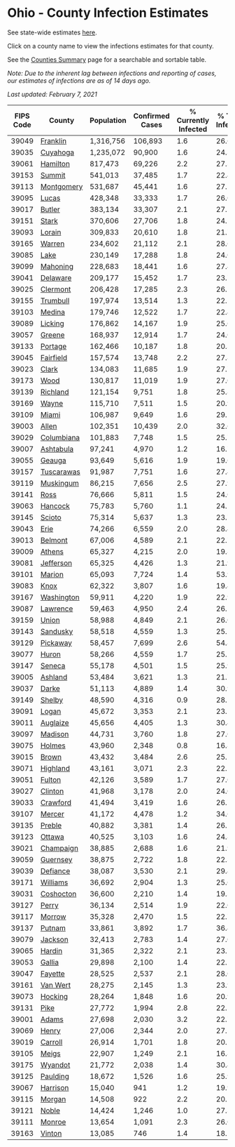 # Ohio - County Infection Estimates

See state-wide estimates [here](/infections/us-oh).

Click on a county name to view the infections estimates for that county.

See the [Counties Summary](/infections/summary-counties) page for a searchable and sortable table.

*Note: Due to the inherent lag between infections and reporting of cases, our estimates of infections are as of 14 days ago.*

*Last updated: February 7, 2021*

|   FIPS Code |                   County |   Population |   Confirmed Cases |   % Currently Infected |   % Total Infected |
|-------------|--------------------------|--------------|-------------------|------------------------|--------------------|
|       39049 |     [Franklin](franklin) |    1,316,756 |           106,893 |                    1.6 |               26.6 |
|       39035 |     [Cuyahoga](cuyahoga) |    1,235,072 |            90,900 |                    1.6 |               24.3 |
|       39061 |     [Hamilton](hamilton) |      817,473 |            69,226 |                    2.2 |               27.3 |
|       39153 |         [Summit](summit) |      541,013 |            37,485 |                    1.7 |               22.4 |
|       39113 | [Montgomery](montgomery) |      531,687 |            45,441 |                    1.6 |               27.2 |
|       39095 |           [Lucas](lucas) |      428,348 |            33,333 |                    1.7 |               26.0 |
|       39017 |         [Butler](butler) |      383,134 |            33,307 |                    2.1 |               27.5 |
|       39151 |           [Stark](stark) |      370,606 |            27,706 |                    1.8 |               24.1 |
|       39093 |         [Lorain](lorain) |      309,833 |            20,610 |                    1.8 |               21.7 |
|       39165 |         [Warren](warren) |      234,602 |            21,112 |                    2.1 |               28.6 |
|       39085 |             [Lake](lake) |      230,149 |            17,288 |                    1.8 |               24.0 |
|       39099 |     [Mahoning](mahoning) |      228,683 |            18,441 |                    1.6 |               27.4 |
|       39041 |     [Delaware](delaware) |      209,177 |            15,452 |                    1.7 |               23.7 |
|       39025 |     [Clermont](clermont) |      206,428 |            17,285 |                    2.3 |               26.5 |
|       39155 |     [Trumbull](trumbull) |      197,974 |            13,514 |                    1.3 |               22.5 |
|       39103 |         [Medina](medina) |      179,746 |            12,522 |                    1.7 |               22.4 |
|       39089 |       [Licking](licking) |      176,862 |            14,167 |                    1.9 |               25.6 |
|       39057 |         [Greene](greene) |      168,937 |            12,914 |                    1.7 |               24.0 |
|       39133 |       [Portage](portage) |      162,466 |            10,187 |                    1.8 |               20.3 |
|       39045 |   [Fairfield](fairfield) |      157,574 |            13,748 |                    2.2 |               27.8 |
|       39023 |           [Clark](clark) |      134,083 |            11,685 |                    1.9 |               27.7 |
|       39173 |             [Wood](wood) |      130,817 |            11,019 |                    1.9 |               27.0 |
|       39139 |     [Richland](richland) |      121,154 |             9,751 |                    1.8 |               25.8 |
|       39169 |           [Wayne](wayne) |      115,710 |             7,511 |                    1.5 |               20.9 |
|       39109 |           [Miami](miami) |      106,987 |             9,649 |                    1.6 |               29.2 |
|       39003 |           [Allen](allen) |      102,351 |            10,439 |                    2.0 |               32.6 |
|       39029 | [Columbiana](columbiana) |      101,883 |             7,748 |                    1.5 |               25.7 |
|       39007 |   [Ashtabula](ashtabula) |       97,241 |             4,970 |                    1.2 |               16.7 |
|       39055 |         [Geauga](geauga) |       93,649 |             5,616 |                    1.9 |               19.6 |
|       39157 | [Tuscarawas](tuscarawas) |       91,987 |             7,751 |                    1.6 |               27.4 |
|       39119 |   [Muskingum](muskingum) |       86,215 |             7,656 |                    2.5 |               27.9 |
|       39141 |             [Ross](ross) |       76,666 |             5,811 |                    1.5 |               24.0 |
|       39063 |       [Hancock](hancock) |       75,783 |             5,760 |                    1.1 |               24.2 |
|       39145 |         [Scioto](scioto) |       75,314 |             5,637 |                    1.3 |               23.7 |
|       39043 |             [Erie](erie) |       74,266 |             6,559 |                    2.0 |               28.4 |
|       39013 |       [Belmont](belmont) |       67,006 |             4,589 |                    2.1 |               22.7 |
|       39009 |         [Athens](athens) |       65,327 |             4,215 |                    2.0 |               19.8 |
|       39081 |   [Jefferson](jefferson) |       65,325 |             4,426 |                    1.3 |               21.9 |
|       39101 |         [Marion](marion) |       65,093 |             7,724 |                    1.4 |               53.9 |
|       39083 |             [Knox](knox) |       62,322 |             3,807 |                    1.6 |               19.4 |
|       39167 | [Washington](washington) |       59,911 |             4,220 |                    1.9 |               22.9 |
|       39087 |     [Lawrence](lawrence) |       59,463 |             4,950 |                    2.4 |               26.1 |
|       39159 |           [Union](union) |       58,988 |             4,849 |                    2.1 |               26.0 |
|       39143 |     [Sandusky](sandusky) |       58,518 |             4,559 |                    1.3 |               25.2 |
|       39129 |     [Pickaway](pickaway) |       58,457 |             7,699 |                    2.6 |               54.8 |
|       39077 |           [Huron](huron) |       58,266 |             4,559 |                    1.7 |               25.1 |
|       39147 |         [Seneca](seneca) |       55,178 |             4,501 |                    1.5 |               25.9 |
|       39005 |       [Ashland](ashland) |       53,484 |             3,621 |                    1.3 |               21.7 |
|       39037 |           [Darke](darke) |       51,113 |             4,889 |                    1.4 |               30.9 |
|       39149 |         [Shelby](shelby) |       48,590 |             4,316 |                    0.9 |               28.2 |
|       39091 |           [Logan](logan) |       45,672 |             3,353 |                    2.1 |               23.2 |
|       39011 |     [Auglaize](auglaize) |       45,656 |             4,405 |                    1.3 |               30.4 |
|       39097 |       [Madison](madison) |       44,731 |             3,760 |                    1.8 |               27.0 |
|       39075 |         [Holmes](holmes) |       43,960 |             2,348 |                    0.8 |               16.8 |
|       39015 |           [Brown](brown) |       43,432 |             3,484 |                    2.6 |               25.1 |
|       39071 |     [Highland](highland) |       43,161 |             3,071 |                    2.3 |               22.1 |
|       39051 |         [Fulton](fulton) |       42,126 |             3,589 |                    1.7 |               27.0 |
|       39027 |       [Clinton](clinton) |       41,968 |             3,178 |                    2.0 |               24.0 |
|       39033 |     [Crawford](crawford) |       41,494 |             3,419 |                    1.6 |               26.7 |
|       39107 |         [Mercer](mercer) |       41,172 |             4,478 |                    1.2 |               34.6 |
|       39135 |         [Preble](preble) |       40,882 |             3,381 |                    1.4 |               26.2 |
|       39123 |         [Ottawa](ottawa) |       40,525 |             3,103 |                    1.6 |               24.8 |
|       39021 |   [Champaign](champaign) |       38,885 |             2,688 |                    1.6 |               21.9 |
|       39059 |     [Guernsey](guernsey) |       38,875 |             2,722 |                    1.8 |               22.3 |
|       39039 |     [Defiance](defiance) |       38,087 |             3,530 |                    2.1 |               29.4 |
|       39171 |     [Williams](williams) |       36,692 |             2,904 |                    1.3 |               25.6 |
|       39031 |   [Coshocton](coshocton) |       36,600 |             2,210 |                    1.4 |               19.3 |
|       39127 |           [Perry](perry) |       36,134 |             2,514 |                    1.9 |               22.0 |
|       39117 |         [Morrow](morrow) |       35,328 |             2,470 |                    1.5 |               22.7 |
|       39137 |         [Putnam](putnam) |       33,861 |             3,892 |                    1.7 |               36.4 |
|       39079 |       [Jackson](jackson) |       32,413 |             2,783 |                    1.4 |               27.0 |
|       39065 |         [Hardin](hardin) |       31,365 |             2,322 |                    2.1 |               23.7 |
|       39053 |         [Gallia](gallia) |       29,898 |             2,100 |                    1.4 |               22.2 |
|       39047 |       [Fayette](fayette) |       28,525 |             2,537 |                    2.1 |               28.0 |
|       39161 |     [Van Wert](van-wert) |       28,275 |             2,145 |                    1.3 |               23.9 |
|       39073 |       [Hocking](hocking) |       28,264 |             1,848 |                    1.6 |               20.9 |
|       39131 |             [Pike](pike) |       27,772 |             1,994 |                    2.8 |               22.1 |
|       39001 |           [Adams](adams) |       27,698 |             2,030 |                    3.2 |               22.7 |
|       39069 |           [Henry](henry) |       27,006 |             2,344 |                    2.0 |               27.1 |
|       39019 |       [Carroll](carroll) |       26,914 |             1,701 |                    1.8 |               20.2 |
|       39105 |           [Meigs](meigs) |       22,907 |             1,249 |                    2.1 |               16.8 |
|       39175 |       [Wyandot](wyandot) |       21,772 |             2,038 |                    1.4 |               30.4 |
|       39125 |     [Paulding](paulding) |       18,672 |             1,526 |                    1.6 |               25.9 |
|       39067 |     [Harrison](harrison) |       15,040 |               941 |                    1.2 |               19.9 |
|       39115 |         [Morgan](morgan) |       14,508 |               922 |                    2.2 |               20.2 |
|       39121 |           [Noble](noble) |       14,424 |             1,246 |                    1.0 |               27.3 |
|       39111 |         [Monroe](monroe) |       13,654 |             1,091 |                    2.3 |               26.0 |
|       39163 |         [Vinton](vinton) |       13,085 |               746 |                    1.4 |               18.2 |